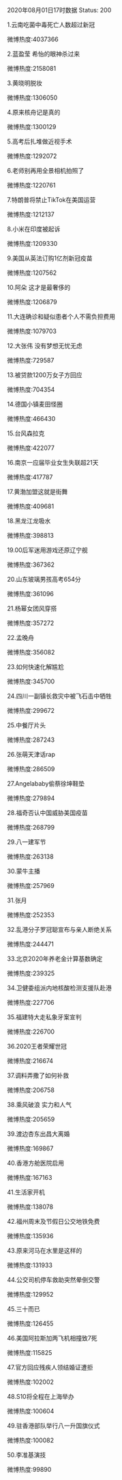 2020年08月01日17时数据
Status: 200

1.云南吃菌中毒死亡人数超过新冠

微博热度:4037366

2.蓝盈莹 希怡的眼神杀过来

微博热度:2158081

3.黄晓明脱妆

微博热度:1306050

4.原来核舟记是真的

微博热度:1300129

5.高考后扎堆做近视手术

微博热度:1292072

6.老师别再用全景相机拍照了

微博热度:1220761

7.特朗普将禁止TikTok在美国运营

微博热度:1212137

8.小米在印度被起诉

微博热度:1209330

9.美国从英法订购1亿剂新冠疫苗

微博热度:1207562

10.阿朵 这才是最奢侈的

微博热度:1206879

11.大连确诊和疑似患者个人不需负担费用

微博热度:1079703

12.大张伟 没有梦想无忧无虑

微博热度:729587

13.被贷款1200万女子方回应

微博热度:704354

14.德国小镇麦田怪圈

微博热度:466430

15.台风森拉克

微博热度:422077

16.南京一应届毕业女生失联超21天

微博热度:417787

17.黄渤加盟这就是街舞

微博热度:409681

18.黑龙江龙吸水

微博热度:398813

19.00后军迷用游戏还原辽宁舰

微博热度:367362

20.山东玻璃男孩高考654分

微博热度:361096

21.杨幂女团风穿搭

微博热度:357272

22.孟晚舟

微博热度:356082

23.如何快速化解尴尬

微博热度:345700

24.四川一副镇长救灾中被飞石击中牺牲

微博热度:299672

25.中餐厅片头

微博热度:287243

26.张萌天津话rap

微博热度:286509

27.Angelababy偷蔡徐坤鞋垫

微博热度:279894

28.福奇否认中国威胁美国疫苗

微博热度:268799

29.八一建军节

微博热度:263138

30.蒙牛主播

微博热度:257969

31.张月

微博热度:252353

32.乱港分子罗冠聪宣布与亲人断绝关系

微博热度:244471

33.北京2020年养老金计算基数确定

微博热度:239325

34.卫健委组派内地核酸检测支援队赴港

微博热度:227706

35.福建特大走私象牙案宣判

微博热度:226700

36.2020王者荣耀世冠

微博热度:216674

37.调料弄撒了如何补救

微博热度:206758

38.乘风破浪 实力和人气

微博热度:205659

39.渡边杏东出昌大离婚

微博热度:169867

40.香港方舱医院启用

微博热度:167163

41.生活家开机

微博热度:138078

42.福州周末及节假日公交地铁免费

微博热度:135936

43.原来河马在水里是这样的

微博热度:131933

44.公交司机停车救助突然晕倒交警

微博热度:129952

45.三十而已

微博热度:126455

46.美国阿拉斯加两飞机相撞致7死

微博热度:115825

47.官方回应残疾人领结婚证遭拒

微博热度:102002

48.S10将全程在上海举办

微博热度:100604

49.驻香港部队举行八一升国旗仪式

微博热度:100082

50.李准基演技

微博热度:99890

